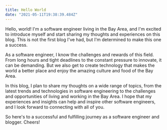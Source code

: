 ```yaml
---
title: Hello World
date: "2021-05-11T19:38:39.484Z"
---
```


Hello, world! I'm a software engineer living in the Bay Area, and I'm excited to introduce myself and start sharing my thoughts and experiences on this blog. This is not the first blog I've had, but I'm determined to make this one a success.

As a software engineer, I know the challenges and rewards of this field. From long hours and tight deadlines to the constant pressure to innovate, it can be demanding. But we also get to create technology that makes the world a better place and enjoy the amazing culture and food of the Bay Area.

In this blog, I plan to share my thoughts on a wide range of topics, from the latest trends and technologies in software engineering to the challenges and opportunities of living and working in the Bay Area. I hope that my experiences and insights can help and inspire other software engineers, and I look forward to connecting with all of you.

So here's to a successful and fulfilling journey as a software engineer and blogger. Cheers!
